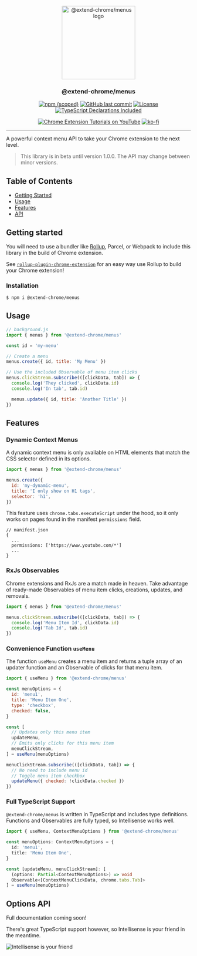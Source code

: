 <p align="center">
  <a href="https://github.com/extend-chrome/menus" rel="noopener">
  <img width=200px height=200px src="https://i.imgur.com/TzC1KEy.png" alt="@extend-chrome/menus logo"></a>
</p>

<h3 align="center">@extend-chrome/menus</h3>

<div align="center">

[![npm (scoped)](https://img.shields.io/npm/v/@extend-chrome/menus.svg)](https://www.npmjs.com/package/@extend-chrome/menus)
[![GitHub last commit](https://img.shields.io/github/last-commit/extend-chrome/menus.svg)](https://github.com/extend-chrome/menus)
[![License](https://img.shields.io/badge/license-MIT-blue.svg)](https://github.com/extend-chrome/menus/blob/master/LICENSE)
[![TypeScript Declarations Included](https://img.shields.io/badge/types-TypeScript-informational)](#typescript)

</div>

<div align="center">

[![Chrome Extension Tutorials on YouTube](https://img.shields.io/badge/Chrome%20Extension%20Tutorials-YouTube-c4302b.svg)](https://www.youtube.com/channel/UCVj3dGw75v8aHFYD6CL1tFg)
[![ko-fi](https://img.shields.io/badge/Buy%20us%20a%20tea-ko--fi-29ABE0)](https://ko-fi.com/jacksteam)

</div>

---

A powerful context menu API to take your Chrome extension to the next level.

> This library is in beta until version 1.0.0. The API may change between minor versions.

## Table of Contents

- [Getting Started](#getting_started)
- [Usage](#usage)
- [Features](#features)
- [API](#options-api)

## Getting started <a name = "getting_started"></a>

You will need to use a bundler like [Rollup](https://rollupjs.org/guide/en/), Parcel, or Webpack to include this library in the build of Chrome extension.

See [`rollup-plugin-chrome-extension`](https://github.com/extend-chrome/rollup-plugin-chrome-extension) for an easy way use Rollup to build your Chrome extension!

### Installation

```sh
$ npm i @extend-chrome/menus
```

## Usage <a name = "usage"></a>

```js
// background.js
import { menus } from '@extend-chrome/menus'

const id = 'my-menu'

// Create a menu
menus.create({ id, title: 'My Menu' })

// Use the included Observable of menu item clicks
menus.clickStream.subscribe(([clickData, tab]) => {
  console.log('They clicked', clickData.id)
  console.log('In tab', tab.id)

  menus.update({ id, title: 'Another Title' })
})
```

## Features <a name = "features"></a>

### Dynamic Context Menus

A dynamic context menu is only available on HTML elements that match the CSS selector defined in its options.

```js
import { menus } from '@extend-chrome/menus'

menus.create({
  id: 'my-dynamic-menu',
  title: 'I only show on H1 tags',
  selector: 'h1',
})
```

This feature uses `chrome.tabs.executeScript` under the hood, so it only works on pages found in the manifest `permissions` field.

```jsonp
// manifest.json
{
  ...
  permissions: ['https://www.youtube.com/*']
  ...
}
```

### RxJs Observables

Chrome extensions and RxJs are a match made in heaven. Take advantage of ready-made Observables of menu item clicks, creations, updates, and removals.

```js
import { menus } from '@extend-chrome/menus'

menus.clickStream.subscribe(([clickData, tab]) => {
  console.log('Menu Item Id', clickData.id)
  console.log('Tab Id', tab.id)
})
```

### Convenience Function `useMenu`

The function `useMenu` creates a menu item and returns a tuple array of an updater function and an Observable of clicks for that menu item.

```js
import { useMenu } from '@extend-chrome/menus'

const menuOptions = {
  id: 'menu1',
  title: 'Menu Item One',
  type: 'checkbox',
  checked: false,
}

const [
  // Updates only this menu item
  updateMenu,
  // Emits only clicks for this menu item
  menuClickStream,
] = useMenu(menuOptions)

menuClickStream.subscribe(([clickData, tab]) => {
  // No need to include menu id
  // Toggle menu item checkbox
  updateMenu({ checked: !clickData.checked })
})
```

### Full TypeScript Support

`@extend-chrome/menus` is written in TypeScript and includes type definitions. Functions and Observables are fully typed, so Intellisense works well.

```typescript
import { useMenu, ContextMenuOptions } from '@extend-chrome/menus'

const menuOptions: ContextMenuOptions = {
  id: 'menu1',
  title: 'Menu Item One',
}

const [updateMenu, menuClickStream]: [
  (options: Partial<ContextMenuOptions>) => void
  Observable<[ContextMenuClickData, chrome.tabs.Tab]>
] = useMenu(menuOptions)
```

## Options API <a name = "options-api"></a>

Full documentation coming soon!

There's great TypeScript support however, so Intellisense is your friend in the meantime.

![Intellisense is your friend](https://media.giphy.com/media/l0MYHEI0xktKCVjri/giphy.gif)

<!-- ### `useMenu(options)`

### `menus.create(options)`
### `menus.createStream`

### `menus.update(options)`
### `menus.updateStream`

### `menus.remove(id)`
### `menus.removeStream` -->
